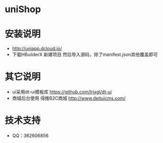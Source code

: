 # uniShop
# 安装说明
* http://uniapp.dcloud.io/ 
* 下载HBuilderX 新建项目 然后导入源码，除了manifest.json其他覆盖即可 
# 其它说明
* ui采用dt-ui模板库  https://github.com/lrjxgl/dt-ui 
* 商城后台使用 得推B2C商城  http://www.deituicms.com/ 
# 技术支持
* QQ：362606856 
